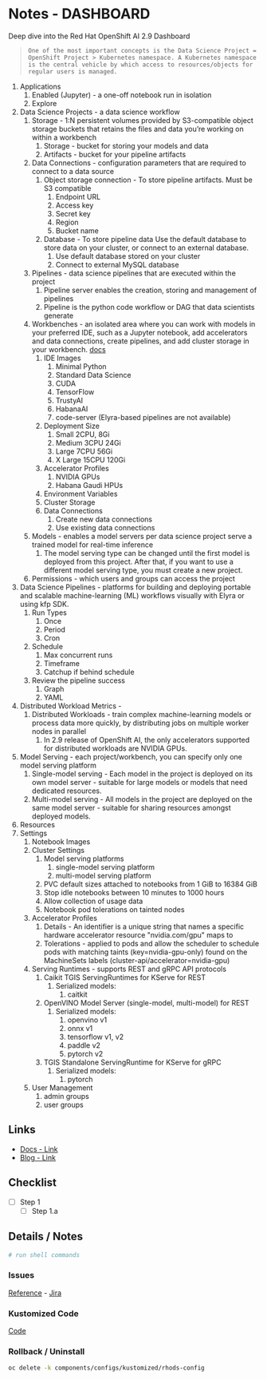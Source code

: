# Notes - DASHBOARD

Deep dive into the Red Hat OpenShift AI 2.9 Dashboard

>     One of the most important concepts is the Data Science Project = OpenShift Project > Kubernetes namespace. A Kubernetes namespace is the central vehicle by which access to resources/objects for regular users is managed.

1. Applications
    1. Enabled (Jupyter) - a one-off notebook run in isolation
    1. Explore
1. Data Science Projects - a data science workflow
    1. Storage - 1:N persistent volumes provided by S3-compatible object storage buckets that retains the files and data you’re working on within a workbench
        1. Storage - bucket for storing your models and data
        1. Artifacts - bucket for your pipeline artifacts
    1. Data Connections - configuration parameters that are required to connect to a data source
        1. Object storage connection - To store pipeline artifacts. Must be S3 compatible
            1. Endpoint URL
            1. Access key
            1. Secret key
            1. Region
            1. Bucket name
        1. Database - To store pipeline data Use the default database to store data on your cluster, or connect to an external database.
            1. Use default database stored on your cluster
            1. Connect to external MySQL database
    1. Pipelines - data science pipelines that are executed within the project
        1. Pipeline server enables the creation, storing and management of pipelines
        1. Pipeline is the python code workflow or DAG that data scientists generate
    1. Workbenches - an isolated area where you can work with models in your preferred IDE, such as a Jupyter notebook, add accelerators and data connections, create pipelines, and add cluster storage in your workbench. [docs](https://access.redhat.com/documentation/en-us/red_hat_openshift_ai_self-managed/2.9/html/working_on_data_science_projects/creating-and-importing-notebooks_notebooks#notebook-images-for-data-scientists_notebooks)
        1. IDE Images
            1. Minimal Python
            1. Standard Data Science
            1. CUDA
            1. TensorFlow
            1. TrustyAI
            1. HabanaAI
            1. code-server (Elyra-based pipelines are not available)
        1. Deployment Size
            1. Small 2CPU, 8Gi
            1. Medium 3CPU 24Gi
            1. Large 7CPU 56Gi
            1. X Large 15CPU 120Gi
        1. Accelerator Profiles
            1. NVIDIA GPUs
            1. Habana Gaudi HPUs
        1. Environment Variables
        1. Cluster Storage
        1. Data Connections
            1. Create new data connections
            1. Use existing data connections
    1. Models - enables a model servers per data science project serve a trained model for real-time inference
        1. The model serving type can be changed until the first model is deployed from this project. After that, if you want to use a different model serving type, you must create a new project.
    1. Permissions - which users and groups can access the project
1. Data Science Pipelines - platforms for building and deploying portable and scalable machine-learning (ML) workflows visually with Elyra or using kfp SDK.
    1. Run Types
        1. Once
        1. Period
        1. Cron
    1. Schedule
        1. Max concurrent runs
        1. Timeframe
        1. Catchup if behind schedule
    1. Review the pipeline success
        1. Graph
        1. YAML
1. Distributed Workload Metrics - 
    1. Distributed Workloads - train complex machine-learning models or process data more quickly, by distributing  jobs on multiple worker nodes in parallel
        1. In 2.9 release of OpenShift AI, the only accelerators supported for distributed workloads are NVIDIA GPUs.
1. Model Serving - each project/workbench, you can specify only one model serving platform
    1. Single-model serving - Each model in the project is deployed on its own model server - suitable for large models or models that need dedicated resources.
    1. Multi-model serving - All models in the project are deployed on the same model server - suitable for sharing resources amongst deployed models.
1. Resources
1. Settings
    1. Notebook Images
    1. Cluster Settings
        1. Model serving platforms
            1. single-model serving platform
            1. multi-model serving platform
        1. PVC default sizes attached to notebooks from 1 GiB to 16384 GiB
        1. Stop idle notebooks between 10 minutes to 1000 hours
        1. Allow collection of usage data
        1. Notebook pod tolerations on tainted nodes
    1. Accelerator Profiles
        1. Details - An identifier is a unique string that names a specific hardware accelerator resource "nvidia.com/gpu" maps to 
        1. Tolerations - applied to pods and allow the scheduler to schedule pods with matching taints (key=nvidia-gpu-only) found on the MachineSets labels (cluster-api/accelerator=nvidia-gpu)
    1. Serving Runtimes - supports REST and gRPC API protocols
        1. Caikit TGIS ServingRuntimes for KServe for REST
            1. Serialized models:
                1. caitkit
        1. OpenVINO Model Server (single-model, multi-model) for REST 
            1. Serialized models:
                1. openvino v1
                1. onnx v1
                1. tensorflow v1, v2
                1. paddle v2
                1. pytorch v2
        1. TGIS Standalone ServingRuntime for KServe for gRPC
            1. Serialized models:
                1. pytorch
    1. User Management
        1. admin groups
        1. user groups


## Links

- [Docs - Link]()
- [Blog - Link]()

## Checklist

- [ ] Step 1
  - [ ] Step 1.a

## Details / Notes

```sh
# run shell commands

```

### Issues

[Reference](ISSUES.md) - [Jira](linktojira)

### Kustomized Code

[Code](../../components/configs/kustomized/rhods-config/)

### Rollback / Uninstall

```sh
oc delete -k components/configs/kustomized/rhods-config
```
